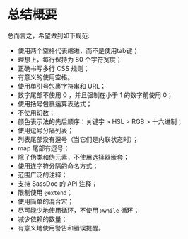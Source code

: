 
# 总结概要

总而言之，希望做到如下规范:

* 使用两个空格代表缩进，而不是使用tab键；
* 理想上，每行保持为 80 个字符宽度；
* 正确书写多行 CSS 规则；
* 有意义的使用空格。
* 使用单引号包裹字符串和 URL；
* 数字尾部不使用 0 ，并且强制在小于 1 的数字前使用 0；
* 使用括号包裹运算表达式；
* 不使用幻数；
* 颜色表示法的先后顺序：关键字 > HSL > RGB > 十六进制；
* 使用逗号分隔列表；
* 列表尾部没有逗号（当它们是内联状态时）；
* map 尾部有逗号；
* 除了伪类和伪元素，不使用选择器嵌套；
* 使用连字符分隔的命名方式；
* 范围广泛的注释；
* 支持 SassDoc 的 API 注释；
* 限制使用 `@extend`；
* 使用简单的混合宏；
* 尽可能少地使用循环，不使用 `@while` 循环；
* 减少依赖的数量；
* 有意义地使用警告和错误提醒。
